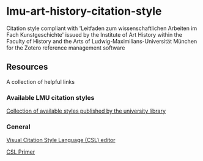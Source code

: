 # lmu-art-history-citation-style
Citation style compliant with 'Leitfaden zum wissenschaftlichen Arbeiten im Fach Kunstgeschichte' issued by the Institute of Art History within the Faculty of History and the Arts of Ludwig-Maximilians-Universität München for the Zotero reference management software

## Resources
A collection of helpful links

### Available LMU citation styles
[Collection of available styles published by the university library](https://www.en.ub.uni-muenchen.de/writing/reference_management/citavi/citavi-citations-styles/index.html)

### General
[Visual Citation Style Language (CSL) editor](https://editor.citationstyles.org/visualEditor/)

[CSL Primer](https://docs.citationstyles.org/en/stable/primer.html)
